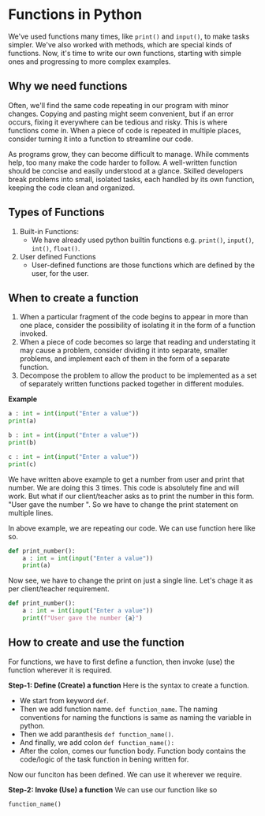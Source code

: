 # Functions in Python
We've used functions many times, like `print()` and `input()`, to make tasks simpler. We've also worked with methods, which are special kinds of functions. Now, it's time to write our own functions, starting with simple ones and progressing to more complex examples.

## Why we need functions
Often, we'll find the same code repeating in our program with minor changes. Copying and pasting might seem convenient, but if an error occurs, fixing it everywhere can be tedious and risky. This is where functions come in. When a piece of code is repeated in multiple places, consider turning it into a function to streamline our code.

As programs grow, they can become difficult to manage. While comments help, too many make the code harder to follow. A well-written function should be concise and easily understood at a glance. Skilled developers break problems into small, isolated tasks, each handled by its own function, keeping the code clean and organized.

## Types of Functions
1. Built-in Functions:
    - We have already used python builtin functions e.g. `print()`, `input()`, `int()`, `float()`.
2. User defined Functions
    - User-defined functions are those functions which are defined by the user, for the user. 

## When to create a function
1. When a particular fragment of the code begins to appear in more than one place, consider the possibility of isolating it in the form of a function invoked.
2. When a piece of code becomes so large that reading and understating it may cause a problem, consider dividing it into separate, smaller
problems, and implement each of them in the form of a separate function.
3. Decompose the problem to allow the product to be implemented as a set of separately written functions packed together in different modules.

**Example**
```python
a : int = int(input("Enter a value"))
print(a)

b : int = int(input("Enter a value"))
print(b)

c : int = int(input("Enter a value"))
print(c)

```
We have written above example to get a number from user and print that number. We are doing this 3 times. 
This code is absolutely fine and will work. But what if our client/teacher asks as to print the number in this form. "User gave the number <number>".
So we have to change the print statement on multiple lines. 

In above example, we are repeating our code. We can use function here like so. 
```python
def print_number():
    a : int = int(input("Enter a value"))
    print(a)
```
Now see, we have to change the print on just a single line. Let's chage it as per client/teacher requirement.
```python
def print_number():
    a : int = int(input("Enter a value"))
    print(f"User gave the number {a}")
```

## How to create and use the function
For functions, we have to first define a function, then invoke (use) the function wherever it is required. 

**Step-1: Define (Create) a function**
Here is the syntax to create a function.
- We start from keyword `def`.
- Then we add function name. `def function_name`. The naming conventions for naming the functions is same as naming the variable in python.
- Then we add paranthesis `def function_name()`.
- And finally, we add colon `def function_name():`
- After the colon, comes our function body. Function body contains the code/logic of the task function in bening written for. 

Now our funciton has been defined. We can use it wherever we require.

**Step-2: Invoke (Use) a function**
We can use our function like so 
```python
function_name()
```